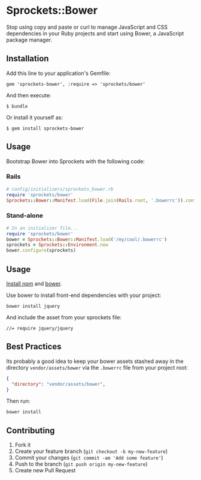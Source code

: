 # Sprockets::Bower

Stop using copy and paste or curl to manage JavaScript and CSS dependencies in your Ruby projects and start using Bower, a JavaScript package manager.

## Installation

Add this line to your application's Gemfile:

    gem 'sprockets-bower', :require => 'sprockets/bower'

And then execute:

    $ bundle

Or install it yourself as:

    $ gem install sprockets-bower

## Usage

Bootstrap Bower into Sprockets with the following code:

### Rails

```ruby
# config/initializers/sprockets_bower.rb
require 'sprockets/bower'
Sprockets::Bower::Manifest.load(File.join(Rails.root, '.bowerrc')).configure(Rails.application.assets)
```

### Stand-alone

```ruby
# In an initializer file...
require 'sprockets/bower'
bower = Sprockets::Bower::Manifest.load('/my/cool/.bowerrc')
sprockets = Sprockets::Environment.new
bower.configure(sprockets)
```

## Usage

[Install npm](http://nodejs.org/) and [bower](http://bower.io/).

Use bower to install front-end dependencies with your project:

    bower install jquery

And include the asset from your sprockets file:

    //= require jquery/jquery

## Best Practices

Its probably a good idea to keep your bower assets stashed away in the directory `vendor/assets/bower` via the `.bowerrc` file from your project root:

```json
{
  "directory": "vendor/assets/bower",
}
```

Then run:

`bower install`

## Contributing

1. Fork it
2. Create your feature branch (`git checkout -b my-new-feature`)
3. Commit your changes (`git commit -am 'Add some feature'`)
4. Push to the branch (`git push origin my-new-feature`)
5. Create new Pull Request
